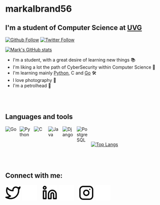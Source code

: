 # markalbrand56

## I'm a student of Computer Science at [UVG](https://www.uvg.edu.gt/)
[![Github Follow](https://img.shields.io/github/followers/markalbrand56?label=Follow&color=C9C9C9&style=for-the-badge&logo=github)](https://github.com/markalbrand56)
[![Twitter Follow](https://img.shields.io/twitter/follow/MarkAlbrand?color=1DA1F2&logo=twitter&style=for-the-badge)](https://twitter.com/intent/follow?original_referer=https%3A%2F%2Fgithub.com%2FcodeSTACKr&screen_name=MarkAlbrand)

[![Mark's GitHub stats](https://github-readme-stats.vercel.app/api?username=markalbrand56&theme=radical)](https://github.com/markalbrand56/markalbrand56)

- I'm a student, with a great desire of learning new things 📚
- I'm liking a lot the path of CyberSecurity within Computer Science 🔎
- I'm learning mainly [Python](https://github.com/markalbrand56/Frequency-Distribution_Statistics), C and [Go](https://github.com/markalbrand56/Automated-Media-Ingest) 🛠
- I love photography 📸
- I'm a petrolhead 🚗

<br />
<br />

## Languages and tools

[<img align="left" alt="Go" width="35px" src="https://cdn.jsdelivr.net/gh/devicons/devicon/icons/c/c-original.svg" style="padding-right:10px;" />]()

[<img align="left" alt="Python" width="35px" src="https://cdn.jsdelivr.net/gh/devicons/devicon/icons/python/python-original.svg" style="padding-right:10px;" />]()

[<img align="left" alt="C" width="35px" src="https://cdn.jsdelivr.net/gh/devicons/devicon/icons/go/go-original-wordmark.svg" style="padding-right:10px;" />]() 

[<img align="left" alt="Java" width="35px" src="https://cdn.jsdelivr.net/gh/devicons/devicon/icons/java/java-original.svg" style="padding-right:10px;" />]()

[<img align="left" alt="Django" width="35px" src="https://cdn.jsdelivr.net/gh/devicons/devicon/icons/django/django-plain.svg" style="padding-right:10px;" />]()

[<img align="left" alt="PostgreSQL" width="35px" src="https://cdn.jsdelivr.net/gh/devicons/devicon/icons/postgresql/postgresql-original-wordmark.svg" style="padding-right:10px;" />]()


<br />
<br />

[![Top Langs](https://github-readme-stats.vercel.app/api/top-langs/?username=markalbrand56&hide=jupyter%20notebook,css,html&theme=radical)](https://github.com/anuraghazra/github-readme-stats)

<br />
<br />

## Connect with me:

[![website](./img/twitter-light.svg)](https://twitter.com/MarkAlbrand#gh-light-mode-only)
[![website](./img/twitter-dark.svg)](https://twitter.com/MarkAlbrand#gh-dark-mode-only)
&nbsp;&nbsp;
[![website](./img/linkedin-light.svg)](https://www.linkedin.com/in/mark-alexander-albrand-mendoza/#gh-light-mode-only)
[![website](./img/linkedin-dark.svg)](https://www.linkedin.com/in/mark-alexander-albrand-mendoza/#gh-dark-mode-only)
&nbsp;&nbsp;
[![website](./img/instagram-light.svg)](https://www.instagram.com/mark.albrand56/#gh-light-mode-only)
[![website](./img/instagram-dark.svg)](https://www.instagram.com/mark.albrand56/#gh-dark-mode-only)
